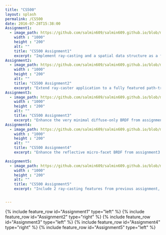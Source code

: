 ```yaml
---
title: "CS500"
layout: splash
permalink: /CS500
date: 2016-07-28T15:38:00
Assignment1:
  - image_path: https://github.com/salmin609/salmin609.github.io/blob/master/images/500_1.png?raw=true
    width : "1000"
    height : "200"
    alt: ""
    title: "CS500 Assignment1"
    excerpt: "Implement ray-casting and a spatial data structure as a first step toward a full featured ray-tracer."
Assignment2:
  - image_path: https://github.com/salmin609/salmin609.github.io/blob/master/images/500_2.png?raw=true
    width : "1000"
    height : "200"
    alt: ""
    title: "CS500 Assignment2"
    excerpt: "Extend ray-caster application to a fully featured path-tracer on a under-featured BRDF lighting model."
Assignment3:
  - image_path: https://github.com/salmin609/salmin609.github.io/blob/master/images/500_3_4096GGX.png?raw=true
    width : "1000"
    height : "200"
    alt: ""
    title: "CS500 Assignment3"
    excerpt: "Enhance the very minimal diffuse-only BRDF from assignment2 to include the full micro-facet BRDF."
Assignment4:
  - image_path: https://github.com/salmin609/salmin609.github.io/blob/master/images/500_4.png?raw=true
    width : "1000"
    height : "200"
    alt: ""
    title: "CS500 Assignment4"
    excerpt: "Enhance the reflective micro-facet BRDF from assignment3 to include transmission across the micro-faceted surface through object."

Assignment5:
  - image_path: https://github.com/salmin609/salmin609.github.io/blob/master/images/500_5.png?raw=true
    width : "1000"
    height : "200"
    alt: ""
    title: "CS500 Assignment5"
    excerpt: "Include 2 ray-casting features from previous assignment, motion blur, 2D texture included"


---
```


{% include feature_row id="Assignment1" type="left" %}
{% include feature_row id="Assignment2" type="right" %}
{% include feature_row id="Assignment3" type="left" %}
{% include feature_row id="Assignment4" type="right" %}
{% include feature_row id="Assignment5" type="left" %}